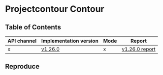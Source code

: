 # Projectcontour Contour

## Table of Contents

|API channel|Implementation version|Mode|Report|
|-----------|----------------------|----|------|
|x|[v1.26.0](https://github.com/projectcontour/contour/releases/tag/v1.26.0)|x|[v1.26.0 report](./v1.26.0-report.yaml)|

## Reproduce
